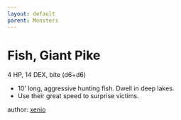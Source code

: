 ```yaml
---
layout: default
parent: Monsters
---
```

# Fish, Giant Pike
4 HP, 14 DEX, bite (d6+d6)  
- 10’ long, aggressive hunting fish.   Dwell in deep lakes.  
- Use their great speed to surprise victims.  

author: [xenio](https://xenioinabottle.blogspot.com)
